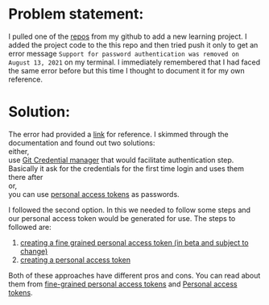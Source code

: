 
# Problem statement:

I pulled one of the [repos](https://github.com/litoco/SmallProjects) from my github to add a new learning project. I added the project code to the this repo and then tried push it only to get an error message `Support for password authentication was removed on August 13, 2021` on my terminal. I immediately remembered that I had faced the same error before but this time I thought to document it for my own reference.

# Solution:

The error had provided a [link](https://docs.github.com/en/get-started/getting-started-with-git/about-remote-repositories#cloning-with-https-urls) for reference. I skimmed through the documentation and found out two solutions:\
either,\
use [Git Credential manager](https://github.com/git-ecosystem/git-credential-manager/blob/main/README.md) that would facilitate authentication step. Basically it ask for the credentials for the first time login and uses them there after\
or,\
you can use [personal access tokens](https://docs.github.com/en/authentication/keeping-your-account-and-data-secure/managing-your-personal-access-tokens) as passwords.


I followed the second option. In this we needed to follow some steps and our personal access token would be generated for use. The steps to followed are:

1. [creating a fine grained personal access token (in beta and subject to change)](https://docs.github.com/en/authentication/keeping-your-account-and-data-secure/managing-your-personal-access-tokens#creating-a-fine-grained-personal-access-token)
2. [creating a personal access token](https://docs.github.com/en/authentication/keeping-your-account-and-data-secure/managing-your-personal-access-tokens#creating-a-personal-access-token-classic)

Both of these approaches have different pros and cons. You can read about them from [fine-grained personal access tokens](https://docs.github.com/en/authentication/keeping-your-account-and-data-secure/managing-your-personal-access-tokens#fine-grained-personal-access-tokens) and [Personal access tokens](https://docs.github.com/en/authentication/keeping-your-account-and-data-secure/managing-your-personal-access-tokens#personal-access-tokens-classic).
